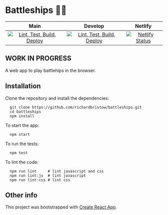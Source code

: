 # Battleships 🚀🚢

| Main |  Develop | Netlify |
| :---: | :---: | :--: |
| [![Lint, Test, Build, Deploy](https://github.com/richardbristow/battleships/actions/workflows/lint-test-build-deploy.yml/badge.svg?branch=main)](https://github.com/richardbristow/battleships/actions/workflows/lint-test-build-deploy.yml) | [![Lint, Test, Build, Deploy](https://github.com/richardbristow/battleships/actions/workflows/lint-test-build-deploy.yml/badge.svg?branch=develop)](https://github.com/richardbristow/battleships/actions/workflows/lint-test-build-deploy.yml) | [![Netlify Status](https://api.netlify.com/api/v1/badges/3c6aabef-1906-4955-b6ee-1240ec0e825d/deploy-status)](https://app.netlify.com/sites/playbattleships/deploys) |

## **WORK IN PROGRESS**

A web app to play battlehips in the browser.

## Installation

Clone the repository and install the dependencies:

```shell
  git clone https://github.com/richardbristow/battleships.git
  cd battleships
  npm install
```

To start the app:

```shell
  npm start
```

To run the tests:

```shell
  npm test
```

To lint the code:

```shell
  npm run lint     # lint javascript and css
  npm run lint:js  # lint javascript
  npm run lint:css # lint css
```

## Other info

This project was bootstrapped with [Create React App](https://github.com/facebook/create-react-app).
